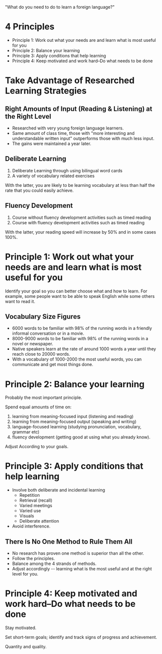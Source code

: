 "What do you need to do to learn a foreign language?"

# 4 Principles

* Principle 1: Work out what your needs are and learn what is most
  useful for you
* Principle 2: Balance your learning
* Principle 3: Apply conditions that help learning
* Principle 4: Keep motivated and work hard–Do what needs to be done

# Take Advantage of Researched Learning Strategies

## Right Amounts of Input (Reading & Listening) at the Right Level

* Researched with very young foreign language learners.
* Same amount of class time, those with "more interesting and
  understandable written input" outperforms those with much less input.
* The gains were maintained a year later.

## Deliberate Learning

1. Deliberate Learning through using bilingual word cards
2. A variety of vocabulary related exercises

With the latter, you are likely to be learning vocabulary at less than
half the rate that you could easily achieve.

## Fluency Development

1. Course without fluency development activities such as timed reading
2. Course with fluency development activities such as timed reading

With the latter, your reading speed will increase by 50% and in some
cases 100%.

# Principle 1: Work out what your needs are and learn what is most useful for you

Identify your goal so you can better choose what and how to learn.  For
example, some people want to be able to speak English while some others
want to read it.

## Vocabulary Size Figures

* 6000 words to be familiar with 98% of the running words in a friendly
  informal conversation or in a movie.
* 8000-9000 words to be familiar with 98% of the running words in a
  novel or newspaper.
* Native speakers learn at the rate of around 1000 words a year until
  they reach close to 20000 words.
* With a vocabulary of 1000-2000 the most useful words, you can
  communicate and get most things done.

# Principle 2: Balance your learning

Probably the most important principle.

Spend equal amounts of time on:

1. learning from meaning-focused input (listening and reading)
2. learning from meaning-focused output (speaking and writing)
3. language-focused learning (studying pronunciation, vocabulary, grammar etc)
4. fluency development (getting good at using what you already know).

Adjust According to your goals.

# Principle 3: Apply conditions that help learning

* Involve both deliberate and incidental learning
  * Repetition
  * Retrieval (recall)
  * Varied meetings
  * Varied use
  * Visuals
  * Deliberate attention
* Avoid interference.

## There Is No One Method to Rule Them All

* No research has proven one method is superior than all the other.
* Follow the principles.
* Balance among the 4 strands of methods.
* Adjust accordingly -- learning what is the most useful and at the
  right level for you.

# Principle 4: Keep motivated and work hard–Do what needs to be done

Stay motivated.

Set short-term goals; identify and track signs of progress and
achievement.

Quantity and quality.
